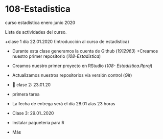 # 108-Estadistica
curso estadística enero junio 2020

Lista de actividades del curso. 

+clase 1 día 22.01.2020 (Introducción al curso de estadística)
+ Durante esta clase generamos la cuenta de Github (*1912963*)
+Creamos nuestro primer repositorio (*108-Estadistica*)
+ Creamos nuestro primer proyecto en RStudio (*108- Estadistica.Rproj*)
+ Actualizamos nuestros repositorios vía versión control (*Git*)

+ :paperclip: clase 2: 23.01.20
+ primera tarea

+ La fecha de entrega será el día 28.01 alas 23 horas

+ Clase 3: 29.01..2020
+ Instalar paqueteria para R
+ Más


